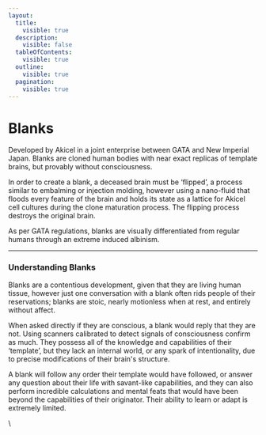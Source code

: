 ```yaml
---
layout:
  title:
    visible: true
  description:
    visible: false
  tableOfContents:
    visible: true
  outline:
    visible: true
  pagination:
    visible: true
---
```


# Blanks

Developed by Akicel in a joint enterprise between GATA and New Imperial Japan. Blanks are cloned human bodies with near exact replicas of template brains, but provably without consciousness.

In order to create a blank, a deceased brain must be ‘flipped’, a process similar to embalming or injection molding, however using a nano-fluid that floods every feature of the brain and holds its state as a lattice for Akicel cell cultures during the clone maturation process. The flipping process destroys the original brain.

As per GATA regulations, blanks are visually differentiated from regular humans through an extreme induced albinism.

***

### Understanding Blanks

Blanks are a contentious development, given that they are living human tissue, however just one conversation with a blank often rids people of their reservations; blanks are stoic, nearly motionless when at rest, and entirely without affect.

When asked directly if they are conscious, a blank would reply that they are not. Using scanners calibrated to detect signals of consciousness confirm as much. They possess all of the knowledge and capabilities of their ‘template’, but they lack an internal world, or any spark of intentionality, due to precise modifications of their brain's structure.

A blank will follow any order their template would have followed, or answer any question about their life with savant-like capabilities, and they can also perform incredible calculations and mental feats that would have been beyond the capabilities of their originator. Their ability to learn or adapt is extremely limited.

\

